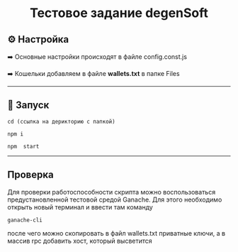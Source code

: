 <h1 align="center">Тестовое задание degenSoft</h1>

<h2>⚙️ Настройка</h2>

➡️ Основные настройки происходят в файле config.const.js

➡️ Кошельки добавляем в файле **wallets.txt** в папке Files

---

<h2>🚀 Запуск</h2>

```
cd (ссылка на дерикторию с папкой)

npm i

npm  start
```

---

<h2>Проверка</h2>

Для проверки работоспособности скрипта можно воспользоваться предустановленной тестовой средой Ganache. Для этого необходимо открыть новый терминал и ввести там команду

```
ganache-cli
```

после чего можно скопировать в файл wallets.txt приватные ключи, а в массив rpc добавить хост, который высветится
